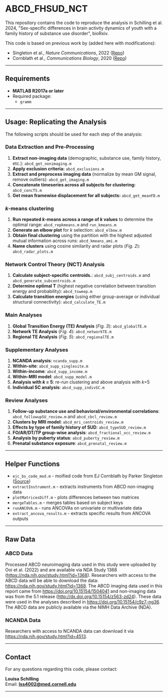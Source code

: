 # ABCD_FHSUD_NCT

This repository contains the code to reproduce the analysis in Schilling et al. 2024, "Sex-specific differences in brain activity dynamics of youth with a family history of substance use disorder", bioRxiv.

This code is based on previous work by (added here with modifications):
- Singleton et al., *Nature Communications*, 2022 ([Repo](https://github.com/singlesp/energy_landscape))
- Cornblath et al., *Communications Biology*, 2020 ([Repo](https://github.com/ejcorn/brain_states))

---

## Requirements
- **MATLAB R2017a or later**
- Required package:
  - `gramm`

---

## Usage: Replicating the Analysis
The following scripts should be used for each step of the analysis:

### **Data Extraction and Pre-Processing**
1. **Extract non-imaging data** (demographic, substance use, family history, etc.): `abcd_get_nonimaging.m`
2. **Apply exclusion criteria:** `abcd_exclusions.m`
3. **Extract and preprocess imaging data** (normalize by mean GM signal, remove outliers): `abcd_get_imaging.m`
4. **Concatenate timeseries across all subjects for clustering:** `abcd_concTS.m`
5. **Get mean framewise displacement for all subjects:** `abcd_get_meanFD.m`

### ***k*-means clustering**
1. **Run repeated *k*-means across a range of *k* values** to determine the optimal range: `abcd_repkmeans.m` and `run_kmeans.m`
2. **Generate an elbow plot** for *k* selection: `abcd_elbow.m`
3. **Obtain final clustering** using the partition with the highest adjusted mutual information across runs: `abcd_kmeans_ami.m`
4. **Name clusters** using cosine similarity and radar plots (*Fig. 2*): `abcd_radar_plots.m`
   
### **Network Control Theory (NCT) Analysis**
1. **Calculate subject-specific centroids.**: `abcd_subj_centroids.m` and `abcd_generate_subcentroids.m`
2. **Determine optimal T** (highest negative correlation between transition energy and probability): `abcd_tsweep.m`
3. **Calculate transition energies** (using either group-average or individual structural connectivity): `abcd_calculate_TE.m`

### **Main Analyses**
1. **Global Transition Energy (TE) Analysis** (*Fig. 3*): `abcd_globalTE.m`
2. **Network TE Analysis** (*Fig. 4*): `abcd_networkTE.m`
3. **Regional TE Analysis** (*Fig. 5*): `abcd_regionalTE.m`

### **Supplementary Analyses**
1. **NCANDA analysis**: `ncanda_supp.m` 
2. **Within-site**: `abcd_supp_singlesite.m`
3. **Within-income**: `abcd_supp_income.m`
4. **Within-MRI model**: `abcd_supp_model.m`
5. **Analysis with *k* = 5**: re-run clustering and above analysis with *k*=5
6. **Individual SC analysis**: `abcd_supp_indivSC.m`

### **Review Analyses**
1. **Follow-up substance use and behavioral/environmental correlations**: `abcd_followupSU_review.m` and `abcd_cbcl_review.m`
2. **Clusters by MRI model**: `abcd_mri_centroids_review.m`  
3. **Effects by type of family history of SUD**: `abcd_typeSUD_review.m`
4. **FO/AR/DT/TP group-wise analysis**: `abcd_fractional_occ_review.m`
5. **Analysis by puberty status**: `abcd_puberty_review.m`
6. **Prenatal substance exposure**: `abcd_prenatal_review.m`

---

## Helper Functions
- `ejc_bs_code_mod.m` - moified code from EJ Cornblath by Parker Singleton ([Source](https://github.com/singlesp/energy_landscape))
- `extractInstrument.m` - extracts instruments from ABCD non-imaging data
- `plotMatricesDiff.m` - plots differences between two matrices
- `mergeTables.m` - merges tables based on subject keys
- `runANCOVA.m` - runs ANCOVAs on univariate or multivariate data
- `extract_ancova_results.m` - extracts specific results from ANCOVA outputs
---

## Raw Data

### **ABCD Data**
Processed ABCD neuroimaging data used in this study were uploaded by Ooi et al. (2022) and are available via NDA Study 1368 (https://nda.nih.gov/study.html?id=1368). Researchers with access to the ABCD data will be able to download the data: https://nda.nih.gov/study.html?id=1368. The ABCD imaging data used in this report came from
https://doi.org/10.15154/1504041 and non-imaging data was from the 5.1 release (http://dx.doi.org/10.15154/z563-zd24). These data were used in the analyses described in https://doi.org/10.15154/c9z7-ng36. The ABCD data are publicly available via the NIMH Data Archive (NDA).

### **NCANDA Data**
Researchers with access to NCANDA data can download it via https://nda.nih.gov/study.html?id=4513. 

---

## Contact
For any questions regarding this code, please contact:

**Louisa Schilling**  
Email: **lss4002@med.cornell.edu**

---
